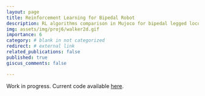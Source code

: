 ```yaml
---
layout: page
title: Reinforcement Learning for Bipedal Robot
description: RL algorithms comparison in Mujoco for bipedal legged locomotion
img: assets/img/proj6/walker2d.gif
importance: 6
category: # blank in not categorized
redirect: # external link
related_publications: false
published: true
giscus_comments: false

---
```


Work in progress. Current code available [here](https://github.com/nikolas-helling/biped_robot_RL.git).